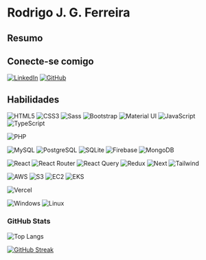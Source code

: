 # Rodrigo J. G. Ferreira

## Resumo


## Conecte-se comigo

[![LinkedIn](https://img.shields.io/badge/LinkedIn-0077B5?style=for-the-badge&logo=linkedin&logoColor=white)](https://www.linkedin.com/in/rodrigo-ferreira-web-dev/) [![GitHub](https://img.shields.io/badge/GitHub-000?style=for-the-badge&logo=github&logoColor=white)](+https://github.com/rodferprod)

## Habilidades

![HTML5](https://img.shields.io/badge/HTML5-000?style=for-the-badge&logo=html5) ![CSS3](https://img.shields.io/badge/CSS3-000?style=for-the-badge&logo=css3&logoColor=264CE4) ![Sass](https://img.shields.io/badge/Sass-000?style=for-the-badge&logo=sass) ![Bootstrap](https://img.shields.io/badge/bootstrap-0D1117?style=for-the-badge&logo=bootstrap) ![Material UI](https://img.shields.io/badge/material_ui-0D1117?style=for-the-badge&logo=mui) ![JavaScript](https://img.shields.io/badge/JavaScript-0D1117?style=for-the-badge&logo=javascript) ![TypeScript](https://img.shields.io/badge/TypeScript-007ACC?style=for-the-badge&logo=typescript&logoColor=white)


![PHP](https://img.shields.io/badge/PHP-777BB4?style=for-the-badge&logo=php&logoColor=white)

![MySQL](https://img.shields.io/badge/MySQL-4479A1?style=for-the-badge&logo=mysql&logoColor=white) ![PostgreSQL](https://img.shields.io/badge/PostgreSQL-4169E1?style=for-the-badge&logo=postgresql&logoColor=white) ![SQLite](https://img.shields.io/badge/SQLite-003B57?style=for-the-badge&logo=sqlite&logoColor=white) ![Firebase](https://img.shields.io/badge/firebase-DD2C00?style=for-the-badge&logo=firebase&logoColor=white) ![MongoDB](https://img.shields.io/badge/MongoDB-%234ea94b.svg?style=for-the-badge&logo=mongodb&logoColor=white)

![React](https://img.shields.io/badge/React-61DAFB?style=for-the-badge&logo=react&logoColor=000) ![React Router](https://img.shields.io/badge/React_Router-CA4245?style=for-the-badge&logo=reactrouter&logoColor=FFF) ![React Query](https://img.shields.io/badge/React_Query-FF4154?style=for-the-badge&logo=reactquery&logoColor=FFF) ![Redux](https://img.shields.io/badge/redux-%23593d88.svg?style=for-the-badge&logo=redux&logoColor=white) ![Next](https://img.shields.io/badge/Next-black?style=for-the-badge&logo=next.js&logoColor=white) ![Tailwind](https://img.shields.io/badge/tailwindcss-%2338B2AC.svg?style=for-the-badge&logo=tailwind-css&logoColor=white)


![AWS](https://img.shields.io/badge/AWS-000.svg?style=for-the-badge&logo=amazonwebservices&logoColor=#232F3E) ![S3](https://img.shields.io/badge/S3-569A31.svg?style=for-the-badge&logo=amazons3&logoColor=white) ![EC2](https://img.shields.io/badge/EC2-FF9900.svg?style=for-the-badge&logo=amazonec2&logoColor=white) ![EKS](https://img.shields.io/badge/EKS-FF9900.svg?style=for-the-badge&logo=amazoneks&logoColor=white)

![Vercel](https://img.shields.io/badge/vercel-%23000000.svg?style=for-the-badge&logo=vercel&logoColor=white) 

![Windows](https://img.shields.io/badge/Windows-000?style=for-the-badge&logo=windows&logoColor=2CA5E0) ![Linux](https://img.shields.io/badge/Linux-000?style=for-the-badge&logo=linux&logoColor=FCC624)

### GitHub Stats
![Top Langs](https://github-readme-stats-git-masterrstaa-rickstaa.vercel.app/api/top-langs/?username=rodferprod&bg_color=000&border_color=30A3DC&title_color=E94D5F&text_color=FFF)

[![GitHub Streak](https://streak-stats.demolab.com/?user=rodferprod&theme=bear&background=000&border=30A3DC&dates=FFF)](https://git.io/streak-stats)
